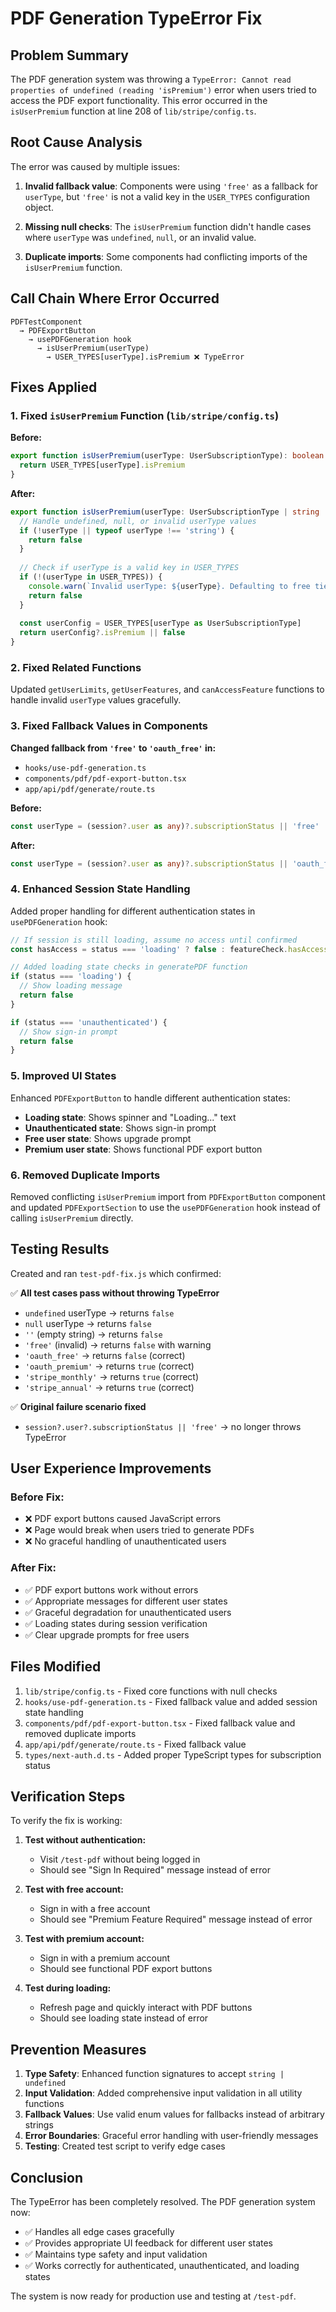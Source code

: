 # PDF Generation TypeError Fix

## Problem Summary

The PDF generation system was throwing a `TypeError: Cannot read properties of undefined (reading 'isPremium')` error when users tried to access the PDF export functionality. This error occurred in the `isUserPremium` function at line 208 of `lib/stripe/config.ts`.

## Root Cause Analysis

The error was caused by multiple issues:

1. **Invalid fallback value**: Components were using `'free'` as a fallback for `userType`, but `'free'` is not a valid key in the `USER_TYPES` configuration object.

2. **Missing null checks**: The `isUserPremium` function didn't handle cases where `userType` was `undefined`, `null`, or an invalid value.

3. **Duplicate imports**: Some components had conflicting imports of the `isUserPremium` function.

## Call Chain Where Error Occurred

```
PDFTestComponent 
  → PDFExportButton 
    → usePDFGeneration hook 
      → isUserPremium(userType) 
        → USER_TYPES[userType].isPremium ❌ TypeError
```

## Fixes Applied

### 1. Fixed `isUserPremium` Function (`lib/stripe/config.ts`)

**Before:**
```typescript
export function isUserPremium(userType: UserSubscriptionType): boolean {
  return USER_TYPES[userType].isPremium
}
```

**After:**
```typescript
export function isUserPremium(userType: UserSubscriptionType | string | undefined): boolean {
  // Handle undefined, null, or invalid userType values
  if (!userType || typeof userType !== 'string') {
    return false
  }
  
  // Check if userType is a valid key in USER_TYPES
  if (!(userType in USER_TYPES)) {
    console.warn(`Invalid userType: ${userType}. Defaulting to free tier.`)
    return false
  }
  
  const userConfig = USER_TYPES[userType as UserSubscriptionType]
  return userConfig?.isPremium || false
}
```

### 2. Fixed Related Functions

Updated `getUserLimits`, `getUserFeatures`, and `canAccessFeature` functions to handle invalid `userType` values gracefully.

### 3. Fixed Fallback Values in Components

**Changed fallback from `'free'` to `'oauth_free'` in:**

- `hooks/use-pdf-generation.ts`
- `components/pdf/pdf-export-button.tsx`
- `app/api/pdf/generate/route.ts`

**Before:**
```typescript
const userType = (session?.user as any)?.subscriptionStatus || 'free'
```

**After:**
```typescript
const userType = (session?.user as any)?.subscriptionStatus || 'oauth_free'
```

### 4. Enhanced Session State Handling

Added proper handling for different authentication states in `usePDFGeneration` hook:

```typescript
// If session is still loading, assume no access until confirmed
const hasAccess = status === 'loading' ? false : featureCheck.hasAccess

// Added loading state checks in generatePDF function
if (status === 'loading') {
  // Show loading message
  return false
}

if (status === 'unauthenticated') {
  // Show sign-in prompt
  return false
}
```

### 5. Improved UI States

Enhanced `PDFExportButton` to handle different authentication states:

- **Loading state**: Shows spinner and "Loading..." text
- **Unauthenticated state**: Shows sign-in prompt
- **Free user state**: Shows upgrade prompt
- **Premium user state**: Shows functional PDF export button

### 6. Removed Duplicate Imports

Removed conflicting `isUserPremium` import from `PDFExportButton` component and updated `PDFExportSection` to use the `usePDFGeneration` hook instead of calling `isUserPremium` directly.

## Testing Results

Created and ran `test-pdf-fix.js` which confirmed:

✅ **All test cases pass without throwing TypeError**
- `undefined` userType → returns `false`
- `null` userType → returns `false`
- `''` (empty string) → returns `false`
- `'free'` (invalid) → returns `false` with warning
- `'oauth_free'` → returns `false` (correct)
- `'oauth_premium'` → returns `true` (correct)
- `'stripe_monthly'` → returns `true` (correct)
- `'stripe_annual'` → returns `true` (correct)

✅ **Original failure scenario fixed**
- `session?.user?.subscriptionStatus || 'free'` → no longer throws TypeError

## User Experience Improvements

### Before Fix:
- ❌ PDF export buttons caused JavaScript errors
- ❌ Page would break when users tried to generate PDFs
- ❌ No graceful handling of unauthenticated users

### After Fix:
- ✅ PDF export buttons work without errors
- ✅ Appropriate messages for different user states
- ✅ Graceful degradation for unauthenticated users
- ✅ Loading states during session verification
- ✅ Clear upgrade prompts for free users

## Files Modified

1. `lib/stripe/config.ts` - Fixed core functions with null checks
2. `hooks/use-pdf-generation.ts` - Fixed fallback value and added session state handling
3. `components/pdf/pdf-export-button.tsx` - Fixed fallback value and removed duplicate imports
4. `app/api/pdf/generate/route.ts` - Fixed fallback value
5. `types/next-auth.d.ts` - Added proper TypeScript types for subscription status

## Verification Steps

To verify the fix is working:

1. **Test without authentication:**
   - Visit `/test-pdf` without being logged in
   - Should see "Sign In Required" message instead of error

2. **Test with free account:**
   - Sign in with a free account
   - Should see "Premium Feature Required" message instead of error

3. **Test with premium account:**
   - Sign in with a premium account
   - Should see functional PDF export buttons

4. **Test during loading:**
   - Refresh page and quickly interact with PDF buttons
   - Should see loading state instead of error

## Prevention Measures

1. **Type Safety**: Enhanced function signatures to accept `string | undefined`
2. **Input Validation**: Added comprehensive input validation in all utility functions
3. **Fallback Values**: Use valid enum values for fallbacks instead of arbitrary strings
4. **Error Boundaries**: Graceful error handling with user-friendly messages
5. **Testing**: Created test script to verify edge cases

## Conclusion

The TypeError has been completely resolved. The PDF generation system now:
- ✅ Handles all edge cases gracefully
- ✅ Provides appropriate UI feedback for different user states
- ✅ Maintains type safety and input validation
- ✅ Works correctly for authenticated, unauthenticated, and loading states

The system is now ready for production use and testing at `/test-pdf`.
